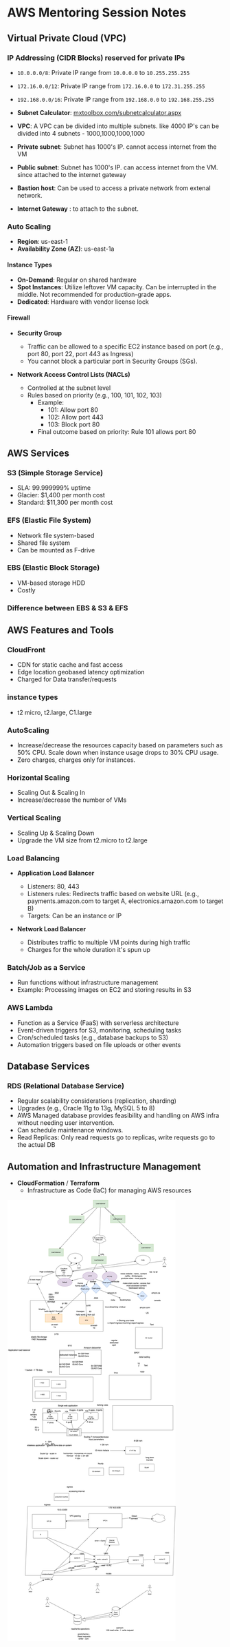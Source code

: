 # AWS Mentoring Session Notes

## Virtual Private Cloud (VPC)

### IP Addressing (CIDR Blocks) reserved for private IPs

- `10.0.0.0/8`: Private IP range from `10.0.0.0` to `10.255.255.255`
- `172.16.0.0/12`: Private IP range from `172.16.0.0` to `172.31.255.255`
- `192.168.0.0/16`: Private IP range from `192.168.0.0` to `192.168.255.255`

- **Subnet Calculator**: [mxtoolbox.com/subnetcalculator.aspx](https://mxtoolbox.com/subnetcalculator.aspx)


- **VPC**: A VPC can be divided into multiple subnets. 
  like 4000 IP's can be divided into 4 subnets - 1000,1000,1000,1000

- **Private subnet**: Subnet has 1000's IP. cannot access internet from the VM

- **Public subnet**: Subnet has 1000's IP. can access internet from the VM. since attached to the internet gateway

- **Bastion host**: Can be used to access a private network from extenal network.

- **Internet Gateway** : to attach to the subnet.


### Auto Scaling

- **Region**: us-east-1
- **Availability Zone (AZ)**: us-east-1a

#### Instance Types

- **On-Demand**: Regular on shared hardware
- **Spot Instances**: Utilize leftover VM capacity. Can be interrupted in the middle. Not recommended for production-grade apps.
- **Dedicated**: Hardware with vendor license lock

#### Firewall

- **Security Group**
  - Traffic can be allowed to a specific EC2 instance based on port (e.g., port 80, port 22, port 443 as Ingress)
  - You cannot block a particular port in Security Groups (SGs).

- **Network Access Control Lists (NACLs)**
  - Controlled at the subnet level
  - Rules based on priority (e.g., 100, 101, 102, 103)
    - Example:
      - 101: Allow port 80
      - 102: Allow port 443
      - 103: Block port 80
    - Final outcome based on priority: Rule 101 allows port 80

## AWS Services

### S3 (Simple Storage Service)

- SLA: 99.999999% uptime
- Glacier: $1,400 per month cost
- Standard: $11,300 per month cost

### EFS (Elastic File System)

- Network file system-based
- Shared file system
- Can be mounted as F-drive

### EBS (Elastic Block Storage)

- VM-based storage HDD
- Costly

### Difference between EBS & S3 & EFS

## AWS Features and Tools

### CloudFront

- CDN for static cache and fast access
- Edge location geobased latency optimization
- Charged for Data transfer/requests

### instance types

  - t2 micro, t2.large, C1.large


### AutoScaling

- Increase/decrease the resources capacity based on parameters such as 50% CPU. Scale down when instance usage drops to 30% CPU usage.
- Zero charges, charges only for instances.

### Horizontal Scaling

- Scaling Out & Scaling In
- Increase/decrease the number of VMs

### Vertical Scaling

- Scaling Up & Scaling Down
- Upgrade the VM size from t2.micro to t2.large

### Load Balancing

- **Application Load Balancer**
  - Listeners: 80, 443
  - Listeners rules: Redirects traffic based on website URL (e.g., payments.amazon.com to target A, electronics.amazon.com to target B)
  - Targets: Can be an instance or IP

- **Network Load Balancer**
  - Distributes traffic to multiple VM points during high traffic
  - Charges for the whole duration it's spun up

### Batch/Job as a Service

- Run functions without infrastructure management
- Example: Processing images on EC2 and storing results in S3

### AWS Lambda

- Function as a Service (FaaS) with serverless architecture
- Event-driven triggers for S3, monitoring, scheduling tasks
- Cron/scheduled tasks (e.g., database backups to S3)
- Automation triggers based on file uploads or other events

## Database Services

### RDS (Relational Database Service)

- Regular scalability considerations (replication, sharding)
- Upgrades (e.g., Oracle 11g to 13g, MySQL 5 to 8)
- AWS Managed database provides feasibility and handling on AWS infra without needing user intervention.
- Can schedule maintenance windows.
- Read Replicas: Only read requests go to replicas, write requests go to the actual DB

## Automation and Infrastructure Management

- **CloudFormation** / **Terraform**
  - Infrastructure as Code (IaC) for managing AWS resources

![Sample Image](awsinfra.png)
